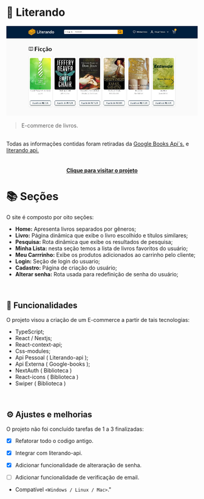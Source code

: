 #  📖 Literando

<!---Esses são exemplos. Veja https://shields.io para outras pessoas ou para personalizar este conjunto de escudos. Você pode querer incluir dependências, status do projeto e informações de licença aqui--->

<img src="public/images/read-me.JPG" alt="Literando e-commerce">

> E-commerce de livros.
<br>
Todas as informações contidas foram retiradas da <a href="https://developers.google.com/books"> Google Books Api´s.</a>  e <a href="https://github.com/Jefferson-Guirra/literando-api"> literando api.</a>
<br>

<br>

<h4 align="center"><a href="https://literando.vercel.app/" target="_blank">Clique para visitar o projeto</a></h4>

# 📚 Seções

O site é composto por oito seções:

- **Home:** Apresenta livros separados por gêneros;
- **Livro:** Página dinâmica que exibe o livro escolhido e títulos similares;
- **Pesquisa:** Rota dinâmica que exibe os resultados de pesquisa;
- **Minha Lista:** nesta seção temos a lista de livros favoritos do usuário;
- **Meu Carrrinho:** Exibe os produtos adicionados ao carrinho pelo cliente;
- **Login:** Seção de login do usuario;
- **Cadastro:** Página de criação do usuário;
- **Alterar senha:** Rota usada para redefinição de senha do usuário;





<br>

## 🚀  Funcionalidades

O projeto visou a criação de um E-commerce a partir de tais tecnologias:

- TypeScript;
- React / Nextjs;
- React-context-api;
- Css-modules;
- Api Pessoal ( Literando-api );
- Api Externa ( Google-books );
- NextAuth ( Biblioteca )
- React-icons ( Biblioteca )
- Swiper ( Biblioteca )





<br>

## ⚙️ Ajustes e melhorias

O projeto não foi concluído tarefas de 1 a 3 finalizadas:

- [x] Refatorar todo o codigo antigo.
- [x] Integrar com literando-api.
- [x] Adicionar funcionalidade de alteraração de senha.
- [ ] Adicionar funcionalidade de verificação de email.


- Compatível `<Windows / Linux / Mac>`."

<br>

